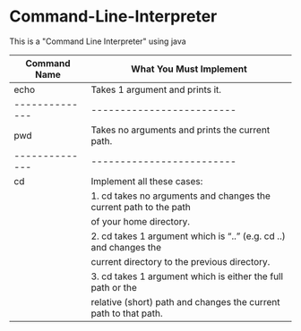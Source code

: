 # Command-Line-Interpreter
This is a "Command Line Interpreter" using java

| Command Name | What You Must Implement |
|--------------|-------------------------|
| echo | Takes 1 argument and prints it. |
|--------------|-------------------------|
| pwd | Takes no arguments and prints the current path. |
|--------------|-------------------------|
| cd | Implement all these cases: |
|    | 1. cd takes no arguments and changes the current path to the path |
|    | of your home directory. |
|    | 2. cd takes 1 argument which is “..” (e.g. cd ..) and changes the |
|    | current directory to the previous directory. |
|    | 3. cd takes 1 argument which is either the full path or the |
|    | relative (short) path and changes the current path to that path. |
